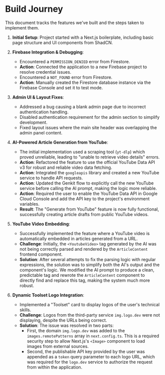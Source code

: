 # Build Journey

This document tracks the features we've built and the steps taken to implement them.

1.  **Initial Setup**: Project started with a Next.js boilerplate, including basic page structure and UI components from ShadCN.

2.  **Firebase Integration & Debugging**:
    *   Encountered a `PERMISSION_DENIED` error from Firestore.
    *   **Action**: Connected the application to a new Firebase project to resolve credential issues.
    *   Encountered a `NOT_FOUND` error from Firestore.
    *   **Action**: Manually created the Firestore database instance via the Firebase Console and set it to test mode.

3.  **Admin UI & Layout Fixes**:
    *   Addressed a bug causing a blank admin page due to incorrect authentication handling.
    *   Disabled authentication requirement for the admin section to simplify development.
    *   Fixed layout issues where the main site header was overlapping the admin panel content.

4.  **AI-Powered Article Generation from YouTube**:
    *   The initial implementation used a scraping tool (`yt-dlp`) which proved unreliable, leading to "unable to retrieve video details" errors.
    *   **Action**: Refactored the feature to use the official YouTube Data API v3 for robust and reliable video data fetching.
    *   **Action**: Integrated the `googleapis` library and created a new YouTube service to handle API requests.
    *   **Action**: Updated the Genkit flow to explicitly call the new YouTube service before calling the AI prompt, making the logic more reliable.
    *   **Action**: Required the user to enable the YouTube Data API in Google Cloud Console and add the API key to the project's environment variables.
    *   **Result**: The "Generate from YouTube" feature is now fully functional, successfully creating article drafts from public YouTube videos.

5.  **YouTube Video Embedding**:
    *   Successfully implemented the feature where a YouTube video is automatically embedded in articles generated from a URL.
    *   **Challenge**: Initially, the `<YoutubeVideo>` tag generated by the AI was not being correctly parsed and rendered by the `ArticleContent` frontend component.
    *   **Solution**: After several attempts to fix the parsing logic with regular expressions, the solution was to simplify both the AI's output and the component's logic. We modified the AI prompt to produce a clean, predictable tag and rewrote the `ArticleContent` component to directly find and replace this tag, making the system much more robust.

6.  **Dynamic Toolset Logo Integration**:
    *   Implemented a "Toolset" card to display logos of the user's technical skills.
    *   **Challenge**: Logos from the third-party service `img.logo.dev` were not displaying, despite the URLs being correct.
    *   **Solution**: The issue was resolved in two parts:
        *   First, the domain `img.logo.dev` was added to the `images.remotePatterns` array in `next.config.ts`. This is a required security step to allow Next.js's `<Image>` component to load images from external sources.
        *   Second, the publishable API key provided by the user was appended as a `token` query parameter to each logo URL, which was required for the `logo.dev` service to authorize the request from within the application.
